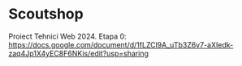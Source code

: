 # Scoutshop
Proiect Tehnici Web 2024.
Etapa 0: https://docs.google.com/document/d/1fLZCl9A_uTb3Z6v7-aXIedk-zaq4Jp1X4yEC8F6NKis/edit?usp=sharing
